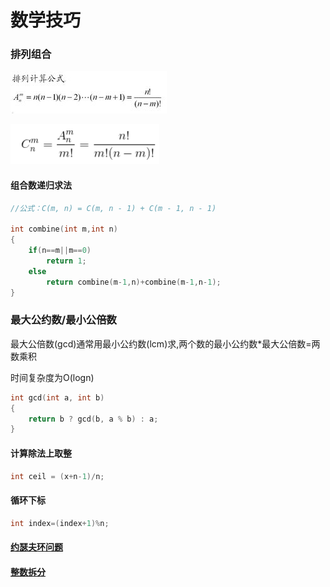 # 数学技巧

### 排列组合

![](../.gitbook/assets/image%20%2810%29.png)

![](../.gitbook/assets/image%20%2817%29.png)

#### 组合数递归求法

```cpp
//公式：C(m, n) = C(m, n - 1) + C(m - 1, n - 1)

int combine(int m,int n)
{
	if(n==m||m==0)
		return 1;
	else
		return combine(m-1,n)+combine(m-1,n-1);
}
```

### 最大公约数/最小公倍数

最大公倍数\(gcd\)通常用最小公约数\(lcm\)求,两个数的最小公约数\*最大公倍数=两数乘积

时间复杂度为O\(logn\)

```cpp
int gcd(int a, int b)
{
    return b ? gcd(b, a % b) : a;
}

```

#### 计算除法上取整

```cpp
int ceil = (x+n-1)/n;
```

#### 循环下标

```cpp
int index=(index+1)%n;
```

#### [约瑟夫环问题](https://www.cnblogs.com/cmmdc/p/7216726.html)

#### [整数拆分](https://leetcode.com/problems/integer-break/)



